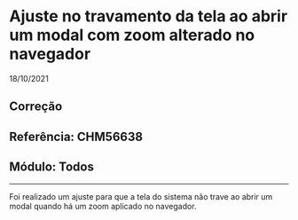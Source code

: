 # Ajuste no travamento da tela ao abrir um modal com zoom alterado no navegador
18/10/2021
## Correção
## Referência: CHM56638
## Módulo: Todos
***

Foi realizado um ajuste para que a tela do sistema não trave ao abrir um modal quando há um zoom aplicado no navegador.
